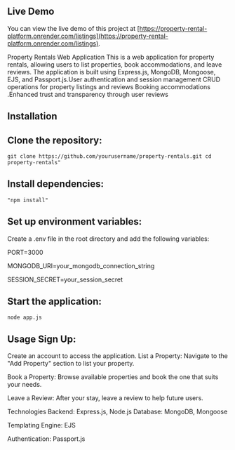 
## Live Demo

You can view the live demo of this project at [https://property-rental-platform.onrender.com/listings](https://property-rental-platform.onrender.com/listings).


<p>Property Rentals Web Application This is a web application for property rentals, 
allowing users to list properties, book accommodations, and leave reviews.
The application is built using Express.js, MongoDB, Mongoose, EJS, and 
Passport.js.User authentication and session management CRUD operations for property 
listings and reviews Booking accommodations .Enhanced trust and transparency through user reviews<P>

## Installation

## Clone the repository:
```
git clone https://github.com/yourusername/property-rentals.git cd property-rentals"
```
## Install dependencies:
```
"npm install"
```
## Set up environment variables:

<p>Create a .env file in the root directory and add the following variables:</p>

PORT=3000

MONGODB_URI=your_mongodb_connection_string

SESSION_SECRET=your_session_secret

## Start the application: 
```
node app.js
```
## Usage Sign Up: 
<p>Create an account to access the application. List a Property: 
Navigate to the "Add Property" section to list your property.</p>
<P>Book a Property: Browse available properties and book the one that 
suits your needs.</p>
<P> Leave a Review: After your stay, leave a review to 
help future users.</p>
<p>Technologies Backend:
Express.js, Node.js Database:
MongoDB, Mongoose</p>
 <p>Templating Engine: EJS </p>
<p>Authentication: Passport.js</p>
